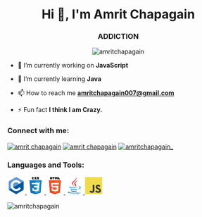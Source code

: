 <h1 align="center">Hi 👋, I'm Amrit Chapagain</h1>
<h3 align="center">ADDICTION</h3>
<p align="center"> <img src="https://imgs.search.brave.com/jV2dw78OBO2sf1Kw0k5qxTKeSbHsA2zawt2YFprqCqk/rs:fit:860:0:0/g:ce/aHR0cHM6Ly9tZWRp/YTEuZ2lwaHkuY29t/L21lZGlhL3YxLlky/bGtQVGM1TUdJM05q/RXhOR3B1TmpCbGNU/SnZhWFp6ZURKa2Qz/YzNPSFZzWXpnemFq/VnRPV0Y1Y1dnemJI/bDVaR04wY0NabGNE/MTJNVjluYVdaelgz/TmxZWEpqYUNaamRE/MW4vMjZ0bjMzYWlU/aTFqa2w2SDYvMjAw/LmdpZg.gif" alt="amritchapagain" /> </p>

- 🔭 I’m currently working on **JavaScript**

- 🌱 I’m currently learning **Java**

- 📫 How to reach me **amritchapagain007@gmail.com**

- ⚡ Fun fact **I think I am Crazy.**

<h3 align="left">Connect with me:</h3>
<p align="left">
<a href="https://linkedin.com/in/amrit chapagain" target="blank"><img align="center" src="https://raw.githubusercontent.com/rahuldkjain/github-profile-readme-generator/master/src/images/icons/Social/linked-in-alt.svg" alt="amrit chapagain" height="30" width="40" /></a>
<a href="https://fb.com/amrit chapagain" target="blank"><img align="center" src="https://raw.githubusercontent.com/rahuldkjain/github-profile-readme-generator/master/src/images/icons/Social/facebook.svg" alt="amrit chapagain" height="30" width="40" /></a>
<a href="https://instagram.com/amritchapagain_" target="blank"><img align="center" src="https://raw.githubusercontent.com/rahuldkjain/github-profile-readme-generator/master/src/images/icons/Social/instagram.svg" alt="amritchapagain_" height="30" width="40" /></a>
</p>

<h3 align="left">Languages and Tools:</h3>
<p align="left"> <a href="https://www.cprogramming.com/" target="_blank" rel="noreferrer"> <img src="https://raw.githubusercontent.com/devicons/devicon/master/icons/c/c-original.svg" alt="c" width="40" height="40"/> </a> <a href="https://www.w3schools.com/css/" target="_blank" rel="noreferrer"> <img src="https://raw.githubusercontent.com/devicons/devicon/master/icons/css3/css3-original-wordmark.svg" alt="css3" width="40" height="40"/> </a> <a href="https://www.w3.org/html/" target="_blank" rel="noreferrer"> <img src="https://raw.githubusercontent.com/devicons/devicon/master/icons/html5/html5-original-wordmark.svg" alt="html5" width="40" height="40"/> </a> <a href="https://www.java.com" target="_blank" rel="noreferrer"> <img src="https://raw.githubusercontent.com/devicons/devicon/master/icons/java/java-original.svg" alt="java" width="40" height="40"/> </a> <a href="https://developer.mozilla.org/en-US/docs/Web/JavaScript" target="_blank" rel="noreferrer"> <img src="https://raw.githubusercontent.com/devicons/devicon/master/icons/javascript/javascript-original.svg" alt="javascript" width="40" height="40"/> </a> </p>


<p><img align="center" src="https://github-readme-streak-stats.herokuapp.com/?user=amritchapagain&" alt="amritchapagain" /></p>

